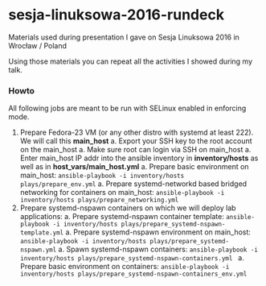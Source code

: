 # sesja-linuksowa-2016-rundeck

Materials used during presentation I gave on Sesja Linuksowa 2016 in Wrocław / Poland

Using those materials you can repeat all the activities I showed during my talk.

### Howto ###

All following jobs are meant to be run with SELinux enabled in enforcing mode.

1. Prepare Fedora-23 VM (or any other distro with systemd at least 222). We will call this **main_host**
  a. Export your SSH key to the root account on the main_host
  a. Make sure root can login via SSH on main_host
  a. Enter main_host IP addr into the ansible inventory in **inventory/hosts** as well as in **host_vars/main_host.yml**
  a. Prepare basic environment on main_host: `ansible-playbook -i inventory/hosts plays/prepare_env.yml` 
  a. Prepare systemd-networkd based bridged networking for containers on main_host: `ansible-playbook -i inventory/hosts plays/prepare_networking.yml`
1. Prepare systemd-nspawn containers on which we will deploy lab applications:
  a. Prepare systemd-nspawn container template: `ansible-playbook -i inventory/hosts plays/prepare_systemd-nspawn-template.yml`
  a. Prepare systemd-nspawn environment on main_host: `ansible-playbook -i inventory/hosts plays/prepare_systemd-nspawn.yml`
  a. Spawn systemd-nspawn containers: `ansible-playbook -i inventory/hosts plays/prepare_systemd-nspawn-containers.yml `
  a. Prepare basic environment on containers: `ansible-playbook -i inventory/hosts plays/prepare_systemd-nspawn-containers_env.yml`